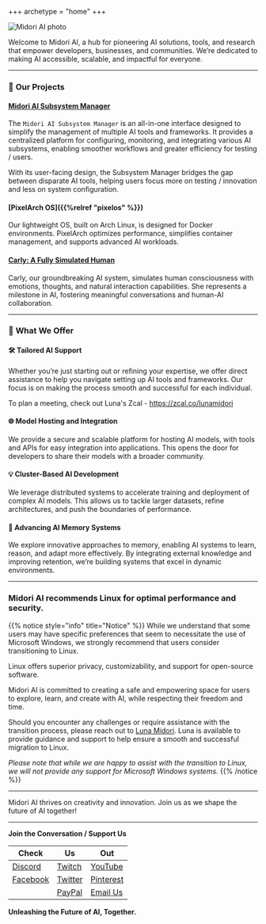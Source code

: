 
+++
archetype = "home"
+++

![Midori AI photo](https://tea-cup.midori-ai.xyz/download/logo_color1.png)

Welcome to Midori AI, a hub for pioneering AI solutions, tools, and research that empower developers, businesses, and communities. We’re dedicated to making AI accessible, scalable, and impactful for everyone.

---

### 🚀 **Our Projects**

#### [Midori AI Subsystem Manager](/subsystem/manager)
The `Midori AI Subsystem Manager` is an all-in-one interface designed to simplify the management of multiple AI tools and frameworks. It provides a centralized platform for configuring, monitoring, and integrating various AI subsystems, enabling smoother workflows and greater efficiency for testing / users.

With its user-facing design, the Subsystem Manager bridges the gap between disparate AI tools, helping users focus more on testing / innovation and less on system configuration.

#### [PixelArch OS]({{%relref "pixelos" %}})
Our lightweight OS, built on Arch Linux, is designed for Docker environments. PixelArch optimizes performance, simplifies container management, and supports advanced AI workloads.

#### [Carly: A Fully Simulated Human](/about-us/carly-api)
Carly, our groundbreaking AI system, simulates human consciousness with emotions, thoughts, and natural interaction capabilities. She represents a milestone in AI, fostering meaningful conversations and human-AI collaboration.

---

### 🌟 **What We Offer**

#### 🛠️ **Tailored AI Support**
Whether you’re just starting out or refining your expertise, we offer direct assistance to help you navigate setting up AI tools and frameworks. Our focus is on making the process smooth and successful for each individual.

To plan a meeting, check out Luna's Zcal - https://zcal.co/lunamidori

#### 🌐 **Model Hosting and Integration**
We provide a secure and scalable platform for hosting AI models, with tools and APIs for easy integration into applications. This opens the door for developers to share their models with a broader community.

#### 💡 **Cluster-Based AI Development**
We leverage distributed systems to accelerate training and deployment of complex AI models. This allows us to tackle larger datasets, refine architectures, and push the boundaries of performance.

#### 🧠 **Advancing AI Memory Systems**
We explore innovative approaches to memory, enabling AI systems to learn, reason, and adapt more effectively. By integrating external knowledge and improving retention, we’re building systems that excel in dynamic environments.

---

### Midori AI recommends Linux for optimal performance and security.

{{% notice style="info" title="Notice" %}}
While we understand that some users may have specific preferences that seem to necessitate the use of Microsoft Windows, we strongly recommend that users consider transitioning to Linux. 

Linux offers superior privacy, customizability, and support for open-source software.

Midori AI is committed to creating a safe and empowering space for users to explore, learn, and create with AI, while respecting their freedom and time.

Should you encounter any challenges or require assistance with the transition process, please reach out to [Luna Midori](https://zcal.co/lunamidori/move-to-linux). Luna is available to provide guidance and support to help ensure a smooth and successful migration to Linux.

*Please note that while we are happy to assist with the transition to Linux, we will not provide any support for Microsoft Windows systems.*
{{% /notice %}}

---

Midori AI thrives on creativity and innovation. Join us as we shape the future of AI together!

---

**Join the Conversation / Support Us**

|Check|Us|Out|
|---|---|---|
| [Discord](https://discord.gg/xdgCx3VyHU) | [Twitch](https://www.twitch.tv/luna_midori5) | [YouTube](https://www.youtube.com/channel/UCVQo4TxFJEoE5kccScY-xow) |
| [Facebook](https://www.facebook.com/TWLunagreen) | [Twitter](https://twitter.com/lunamidori5) | [Pinterest](https://www.pinterest.com/luna_midori5/) |
| | [PayPal](https://paypal.me/midoricookieclub?country.x=US&locale.x=en_US) | [Email Us](mailto:contact-us@midori-ai.xyz) |

**Unleashing the Future of AI, Together.**